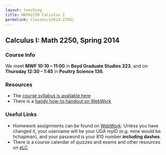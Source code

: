 ```yaml
---
layout: teaching
title: MATH2250 Calculus I
permalink: classes/s2014-2250/
---
```


## Calculus I: Math 2250, Spring 2014

### Course Info

We meet **MWF 10:10 &ndash; 11:00** in **Boyd
Graduate Studies 323**, and on **Thursday 12:30 &ndash; 1:45** in **Poultry Science
136**.

### Resources

+ The [course syllabus is available here](/static/chapman_2250_s14_syllabus.pdf)
+ There is a [handy how-to handout on WebWork](/res/wwhowto_sp2014.pdf)

### Useful Links

+ Homework assignments can be found on [WebWork](https://webwork2.math.uga.edu/webwork2/Math2250_Chapman_S14). Unless you have changed it, your username will be your UGA myID (e.g. mine would be hchapman), and your password is your 810 number **including dashes**.
+ There is a course calendar of quizzes and exams and other resources on [eLC](https://uga.view.usg.edu/)

